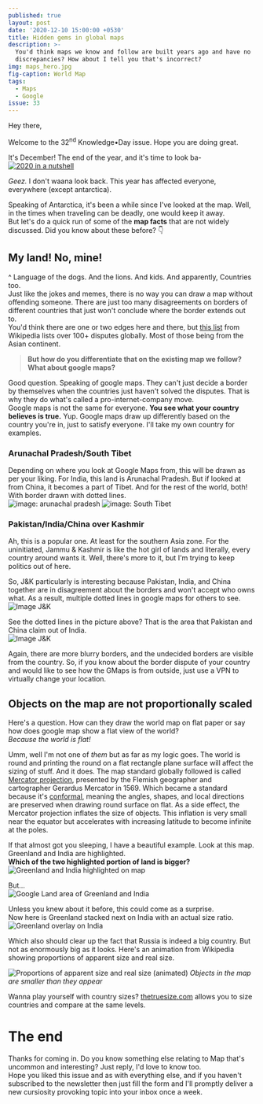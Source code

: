 ```yaml
---
published: true
layout: post
date: '2020-12-10 15:00:00 +0530'
title: Hidden gems in global maps
description: >-
  You'd think maps we know and follow are built years ago and have no
  discrepancies? How about I tell you that's incorrect?
img: maps_hero.jpg
fig-caption: World Map
tags:
  - Maps
  - Google
issue: 33
---
```

Hey there,

Welcome to the 32<sup>nd</sup> Knowledge•Day issue. Hope you are doing great.  

It's December! The end of the year, and it's time to look ba-   
[![2020 in a nutshell]({{site.baseurl}}/assets/img/2020_nutshell.gif)](https://www.instagram.com/p/CIAdBbeCIdm/)

_Geez._ I don't waana look back. This year has affected everyone, everywhere (except antarctica).  

Speaking of Antarctica, it's been a while since I've looked at the map. Well, in the times when traveling can be deadly, one would keep it away.  
But let's do a quick run of some of the **map facts** that are not widely discussed. Did you know about these before? 👇  
## My land! No, mine!
^ Language of the dogs. And the lions. And kids. And apparently, Countries too.  
Just like the jokes and memes, there is no way you can draw a map without offending someone. There are just too many disagreements on borders of different countries that just won't conclude where the border extends out to.    
You'd think there are one or two edges here and there, but [this list](https://en.wikipedia.org/wiki/List_of_territorial_disputes) from Wikipedia lists over 100+ disputes globally. Most of those being from the Asian continent.  

> **But how do you differentiate that on the existing map we follow? What about google maps?**

Good question. Speaking of google maps. They can't just decide a border by themselves when the countries just haven't solved the disputes. That is why they do what's called a pro-internet-company move.  
Google maps is not the same for everyone. **You see what your country believes is true.** Yup. Google maps draw up differently based on the country you're in, just to satisfy everyone. I'll take my own country for examples.  

### Arunachal Pradesh/South Tibet
Depending on where you look at Google Maps from, this will be drawn as per your liking. For India, this land is Arunachal Pradesh. But if looked at from China, it becomes a part of Tibet. And for the rest of the world, both! With border drawn with dotted lines.  
![image: arunachal pradesh]({{site.baseurl}}/assets/img/arunachalp_border.png)
![image: South Tibet]({{site.baseurl}}/assets/img/south_tibet_border.png)

### Pakistan/India/China over Kashmir
Ah, this is a popular one. At least for the southern Asia zone. For the uninitiated, Jammu & Kashmir is like the hot girl of lands and literally, every country around wants it. Well, there's more to it, but I'm trying to keep politics out of here.   

So, J&K particularly is interesting because Pakistan, India, and China together are in disagreement about the borders and won't accept who owns what. As a result, multiple dotted lines in google maps for others to see. 
![Image J&K]({{site.baseurl}}/assets/img/jnk_standalone.png) 

See the dotted lines in the picture above? That is the area that Pakistan and China claim out of India.    
![Image J&K]({{site.baseurl}}/assets/img/jnk_portion_separated.png)
  
Again, there are more blurry borders, and the undecided borders are visible from the country. So, if you know about the border dispute of your country and would like to see how the GMaps is from outside, just use a VPN to virtually change your location.

## Objects on the map are not proportionally scaled
Here's a question. How can they draw the world map on flat paper or say how does google map show a flat view of the world?  
_Because the world is flat!_  

Umm, well I'm not one of _them_ but as far as my logic goes. The world is round and printing the round on a flat rectangle plane surface will affect the sizing of stuff. And it does. The map standard globally followed is called [Mercator projection](https://en.wikipedia.org/wiki/Mercator_projection), presented by the Flemish geographer and cartographer Gerardus Mercator in 1569. Which became a standard because it's [conformal](https://en.wikipedia.org/wiki/Conformal_map_projection), meaning the angles, shapes, and local directions are preserved when drawing round surface on flat. As a side effect, the Mercator projection inflates the size of objects. This inflation is very small near the equator but accelerates with increasing latitude to become infinite at the poles.  

If that almost got you sleeping, I have a beautiful example. Look at this map. Greenland and India are highlighted.  
**Which of the two highlighted portion of land is bigger?**  
![Greenland and India highlighted on map]({{site.baseurl}}/assets/img/greenland_india_orig.png)
  
But...  
![Google Land area of Greenland and India]({{site.baseurl}}/assets/img/greenland_vs_india_area.jpeg)
  
Unless you knew about it before, this could come as a surprise.  
Now here is Greenland stacked next on India with an actual size ratio.  
![Greenland overlay on India]({{site.baseurl}}/assets/img/greenland_india_together.png)

Which also should clear up the fact that Russia is indeed a big country. But not as enormously big as it looks. Here's an animation from Wikipedia showing proportions of apparent size and real size.

![Proportions of apparent size and real size (animated)](https://upload.wikimedia.org/wikipedia/commons/e/ee/Worlds_animate.gif)
_Objects in the map are smaller than they appear_

Wanna play yourself with country sizes? [thetruesize.com](https://thetruesize.com/) allows you to size countries and compare at the same levels.

# The end
Thanks for coming in. Do you know something else relating to Map that's uncommon and interesting? Just reply, I'd love to know too.  
Hope you liked this issue and as with everything else, and if you haven't subscribed to the newsletter then just fill the form and I'll promptly deliver a new cursiosity provoking topic into your inbox once a week.
